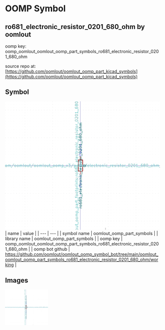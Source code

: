 # OOMP Symbol  
## ro681_electronic_resistor_0201_680_ohm  by oomlout  
  
oomp key: oomp_oomlout_oomlout_oomp_part_symbols_ro681_electronic_resistor_0201_680_ohm  
  
source repo at: [https://github.com/oomlout/oomlout_oomp_part_kicad_symbols](https://github.com/oomlout/oomlout_oomp_part_kicad_symbols)  
## Symbol  
  
[![working.png](working_600.png)](working.png)  
| name | value | 
| --- | --- | 
| symbol name | oomlout_oomp_part_symbols | 
| library name | oomlout_oomp_part_symbols | 
| oomp key | oomp_oomlout_oomlout_oomp_part_symbols_ro681_electronic_resistor_0201_680_ohm | 
| oomp bot github | https://github.com/oomlout/oomlout_oomp_symbol_bot/tree/main/oomlout_oomlout_oomp_part_symbols_ro681_electronic_resistor_0201_680_ohm/working | 
## Images  
  
[![working.png](working_140.png)](working.png)  
